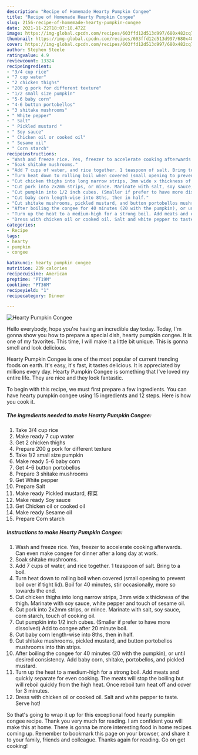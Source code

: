 ```yaml
---
description: "Recipe of Homemade Hearty Pumpkin Congee"
title: "Recipe of Homemade Hearty Pumpkin Congee"
slug: 2156-recipe-of-homemade-hearty-pumpkin-congee
date: 2021-11-22T18:07:18.472Z
image: https://img-global.cpcdn.com/recipes/603ffd12d513d997/680x482cq70/hearty-pumpkin-congee-recipe-main-photo.jpg
thumbnail: https://img-global.cpcdn.com/recipes/603ffd12d513d997/680x482cq70/hearty-pumpkin-congee-recipe-main-photo.jpg
cover: https://img-global.cpcdn.com/recipes/603ffd12d513d997/680x482cq70/hearty-pumpkin-congee-recipe-main-photo.jpg
author: Stephen Steele
ratingvalue: 4.9
reviewcount: 13324
recipeingredient:
- "3/4 cup rice"
- "7 cup water"
- "2 chicken thighs"
- "200 g pork for different texture"
- "1/2 small size pumpkin"
- "5-6 baby corn"
- "4-6 button portobellos"
- "3 shitake mushrooms"
- " White pepper"
- " Salt"
- " Pickled mustard "
- " Soy sauce"
- " Chicken oil or cooked oil"
- " Sesame oil"
- " Corn starch"
recipeinstructions:
- "Wash and freeze rice. Yes, freezer to accelerate cooking afterwards. Can even make congee for dinner after a long day at work."
- "Soak shitake mushrooms."
- "Add 7 cups of water, and rice together. 1 teaspoon of salt. Bring to a boil."
- "Turn heat down to rolling boil when covered (small opening to prevent boil over if tight lid). Boil for 40 minutes, stir occasionally, more so towards the end."
- "Cut chicken thighs into long narrow strips, 3mm wide x thickness of the thigh. Marinate with soy sauce, white pepper and touch of sesame oil."
- "Cut pork into 2x2mm strips, or mince. Marinate with salt, soy sauce, corn starch, touch of cooking oil."
- "Cut pumpkin into 1/2 inch cubes. (Smaller if prefer to have more dissolved) Add to congee after 20 minute boil."
- "Cut baby corn length-wise into 8ths, then in half."
- "Cut shitake mushrooms, pickled mustard, and button portobellos mushrooms into thin strips."
- "After boiling the congee for 40 minutes (20 with the pumpkin), or until desired consistency. Add baby corn, shitake, portobellos, and pickled mustard."
- "Turn up the heat to a medium-high for a strong boil. Add meats and quickly separate for even cooking. The meats will stop the boiling but will reboil quickly from the high heat. Once reboil turn heat off and cover for 3 minutes."
- "Dress with chicken oil or cooked oil. Salt and white pepper to taste. Serve hot!"
categories:
- Recipe
tags:
- hearty
- pumpkin
- congee

katakunci: hearty pumpkin congee 
nutrition: 239 calories
recipecuisine: American
preptime: "PT19M"
cooktime: "PT36M"
recipeyield: "1"
recipecategory: Dinner

---
```



![Hearty Pumpkin Congee](https://img-global.cpcdn.com/recipes/603ffd12d513d997/680x482cq70/hearty-pumpkin-congee-recipe-main-photo.jpg)

Hello everybody, hope you're having an incredible day today. Today, I'm gonna show you how to prepare a special dish, hearty pumpkin congee. It is one of my favorites. This time, I will make it a little bit unique. This is gonna smell and look delicious.



Hearty Pumpkin Congee is one of the most popular of current trending foods on earth. It's easy, it's fast, it tastes delicious. It is appreciated by millions every day. Hearty Pumpkin Congee is something that I've loved my entire life. They are nice and they look fantastic.


To begin with this recipe, we must first prepare a few ingredients. You can have hearty pumpkin congee using 15 ingredients and 12 steps. Here is how you cook it.

<!--inarticleads1-->

##### The ingredients needed to make Hearty Pumpkin Congee:

1. Take 3/4 cup rice
1. Make ready 7 cup water
1. Get 2 chicken thighs
1. Prepare 200 g pork for different texture
1. Take 1/2 small size pumpkin
1. Make ready 5-6 baby corn
1. Get 4-6 button portobellos
1. Prepare 3 shitake mushrooms
1. Get  White pepper
1. Prepare  Salt
1. Make ready  Pickled mustard, 榨菜
1. Make ready  Soy sauce
1. Get  Chicken oil or cooked oil
1. Make ready  Sesame oil
1. Prepare  Corn starch




<!--inarticleads2-->

##### Instructions to make Hearty Pumpkin Congee:

1. Wash and freeze rice. Yes, freezer to accelerate cooking afterwards. Can even make congee for dinner after a long day at work.
1. Soak shitake mushrooms.
1. Add 7 cups of water, and rice together. 1 teaspoon of salt. Bring to a boil.
1. Turn heat down to rolling boil when covered (small opening to prevent boil over if tight lid). Boil for 40 minutes, stir occasionally, more so towards the end.
1. Cut chicken thighs into long narrow strips, 3mm wide x thickness of the thigh. Marinate with soy sauce, white pepper and touch of sesame oil.
1. Cut pork into 2x2mm strips, or mince. Marinate with salt, soy sauce, corn starch, touch of cooking oil.
1. Cut pumpkin into 1/2 inch cubes. (Smaller if prefer to have more dissolved) Add to congee after 20 minute boil.
1. Cut baby corn length-wise into 8ths, then in half.
1. Cut shitake mushrooms, pickled mustard, and button portobellos mushrooms into thin strips.
1. After boiling the congee for 40 minutes (20 with the pumpkin), or until desired consistency. Add baby corn, shitake, portobellos, and pickled mustard.
1. Turn up the heat to a medium-high for a strong boil. Add meats and quickly separate for even cooking. The meats will stop the boiling but will reboil quickly from the high heat. Once reboil turn heat off and cover for 3 minutes.
1. Dress with chicken oil or cooked oil. Salt and white pepper to taste. Serve hot!




So that's going to wrap it up for this exceptional food hearty pumpkin congee recipe. Thank you very much for reading. I am confident you will make this at home. There is gonna be more interesting food in home recipes coming up. Remember to bookmark this page on your browser, and share it to your family, friends and colleague. Thanks again for reading. Go on get cooking!
